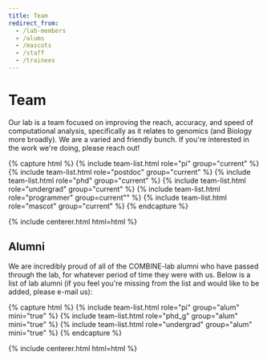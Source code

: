 ```yaml
---
title: Team
redirect_from:
  - /lab-members
  - /alums
  - /mascots
  - /staff
  - /trainees
---
```


# <i class="fas fa-users"></i>Team

Our lab is a team focused on improving the reach, accuracy, and speed of computational analysis, specifically as
it relates to genomics (and Biology more broadly).  We are a varied and friendly bunch.  If you're interested in 
the work we're doing, please reach out!

{% capture html %}
{% include team-list.html role="pi" group="current" %}
{% include team-list.html role="postdoc" group="current" %}
{% include team-list.html role="phd" group="current" %}
{% include team-list.html role="undergrad" group="current" %}
{% include team-list.html role="programmer" group=current"" %}
{% include team-list.html role="mascot" group="current" %}
{% endcapture %}

{% include centerer.html html=html %}

<!-- section break -->

## Alumni

We are incredibly proud of all of the COMBINE-lab alumni who have passed through the lab, for whatever period of time they were with us. Below
is a list of lab alumni (if you feel you're missing from the list and would like to be added, please e-mail us):

{% capture html %}
{% include team-list.html role="pi" group="alum" mini="true" %}
{% include team-list.html role="phd_g" group="alum" mini="true" %}
{% include team-list.html role="undergrad" group="alum" mini="true" %}
{% endcapture %}

{% include centerer.html html=html %}
